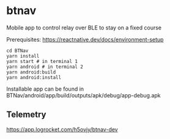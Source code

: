 # btnav

Mobile app to control relay over BLE to stay on a fixed course

Prerequisites: https://reactnative.dev/docs/environment-setup

```
cd BTNav
yarn install
yarn start # in terminal 1
yarn android # in terminal 2
yarn android:build
yarn android:install
```

Installable app can be found in BTNav/android/app/build/outputs/apk/debug/app-debug.apk

## Telemetry

https://app.logrocket.com/h5ovjy/btnav-dev
